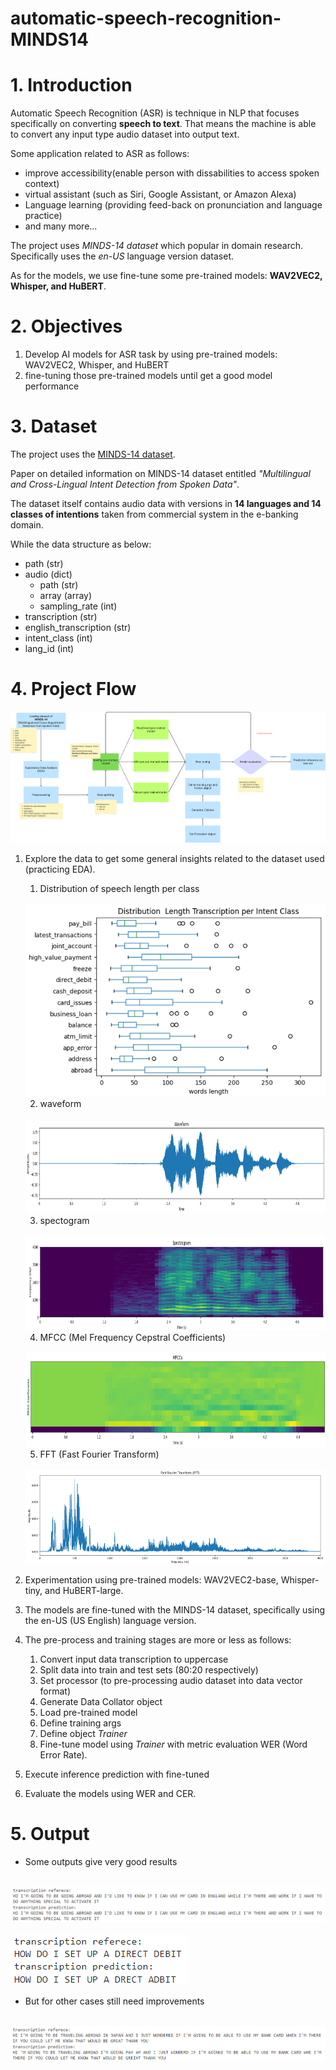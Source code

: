 # automatic-speech-recognition-MINDS14

# 1. Introduction
Automatic Speech Recognition (ASR) is technique in NLP that focuses specifically on converting **speech to text**. That means the machine is able to convert any input type audio dataset into output text.

Some application related to ASR as follows:
- improve accessibility(enable person with dissabilities to access spoken context)
- virtual assistant (such as Siri, Google Assistant, or Amazon Alexa)
- Language learning (providing feed-back on pronunciation and language practice)
- and many more...

The project uses *MINDS-14 dataset* which popular in domain research. Specifically uses the *en-US* language version dataset.

As for the models, we use fine-tune some pre-trained models: **WAV2VEC2, Whisper, and HuBERT**.

# 2. Objectives
1. Develop AI models for ASR task by using pre-trained models: WAV2VEC2, Whisper, and HuBERT
2. fine-tuning those pre-trained models until get a good model performance

# 3. Dataset
The project uses the [MINDS-14 dataset](https://huggingface.co/datasets/PolyAI/minds14).

Paper on detailed information on MINDS-14 dataset entitled *"Multilingual and Cross-Lingual Intent Detection from Spoken Data"*.

The dataset itself contains audio data with versions in **14 languages and 14 classes of intentions** taken from commercial system in the e-banking domain.

While the data structure as below:
- path (str)
- audio (dict)
    - path (str)
    - array (array)
    - sampling_rate (int)
- transcription (str)
- english_transcription (str)
- intent_class (int)
- lang_id (int)

# 4. Project Flow

![Flow Diagram](./images/flow-diagram.png)

1. Explore the data to get some general insights related to the dataset used (practicing EDA).
    1. Distribution of speech length per class
    <br/>   
    <img src="./images/length-by-class.png" alt="distribution length by class" width="500"/>
    <br/>

    2. waveform
    <br/>
    <img src="./images/waveform.png" alt="waveform" height="150"/>
    <br/>

    3. spectogram
    <br/>
    <img src="./images/spectogram.png" alt="spectogram" height="150"/>
    <br/>

    4. MFCC (Mel Frequency Cepstral Coefficients)
    <br/>
    <img src="./images/mfcc.png" alt="mfcc" height="150"/>
    <br/>

    5. FFT (Fast Fourier Transform)
    <br/>
    <img src="./images/fft.png" alt="fft" height="150"/>
    <br/>

2. Experimentation using pre-trained models: WAV2VEC2-base, Whisper-tiny, and HuBERT-large.
3. The models are fine-tuned with the MINDS-14 dataset, specifically using the en-US (US English) language version.
4. The pre-process and training stages are more or less as follows:
    1. Convert input data transcription to uppercase
    2. Split data into train and test sets (80:20 respectively)
    3. Set processor (to pre-processing audio dataset into data vector format)
    4. Generate Data Collator object
    5. Load pre-trained model 
    6. Define training args
    7. Define object *Trainer*
    8. Fine-tune model using *Trainer*  with metric evaluation WER (Word Error Rate).
5. Execute inference prediction with fine-tuned
6. Evaluate the models using WER and CER.


# 5. Output

- Some outputs give very good results
<br/>
<img src="./images/output1-good.png" alt="good results"/>
<br/>
<br/>
<img src="./images/output2-pretty-good.png" alt="pretty good results"/>
<br/>

- But for other cases still need improvements
<br/>
<img src="./images/output3-no-good.png" alt="no good"/>
<br/>